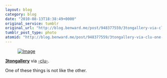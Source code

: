 ```yaml
---
layout: blog
category: blog
date: "2010-08-13T18:38:49+0000"
original_service: tumblr
original_url: "http://blog.benward.me/post/948377559/3tongallery-via-clu-one-of-these-things-is"
tumblr_post_type: photo
atomid: "http://blog.benward.me/post/948377559/3tongallery-via-clu-one-of-these-things-is"
---
```

<figure class="photo">
  <a href="http://3tongallery.typepad.com/.a/6a0115709fcdbf970b0134861c47c4970c-pi"><img src="http://benward.me/res/tumblr/media/948377559/0.jpg" alt="Image"></a>
</figure>

**<a href="http://3tongallery.typepad.com/3_ton_gallery/2010/08/thirty-five-images-of-space-helmet-reflections.html">3tongallery</a>** via <a href="http://-clu-.tumblr.com/post/939397364/via-3tongallery" class="tumblr_blog">-clu-</a>.

One of these things is not like the other.